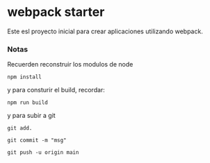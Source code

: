 # webpack starter

Este esl proyecto inicial para crear aplicaciones utilizando webpack.

### Notas

Recuerden reconstruir los modulos de node 
```
npm install
```

y para consturir el build, recordar:
```
npm run build
```
y para subir a git

```
git add.
```
```
git commit -m "msg"
```
```
git push -u origin main
```

